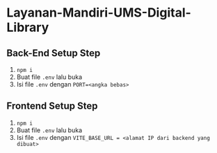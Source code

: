 # Layanan-Mandiri-UMS-Digital-Library

## Back-End Setup Step
1. `npm i`
2. Buat file `.env` lalu buka
3. Isi file `.env` dengan `PORT=<angka bebas>`

## Frontend Setup Step
1. `npm i`
2. Buat file `.env` lalu buka
3. Isi file `.env` dengan `VITE_BASE_URL = <alamat IP dari backend yang dibuat>`
